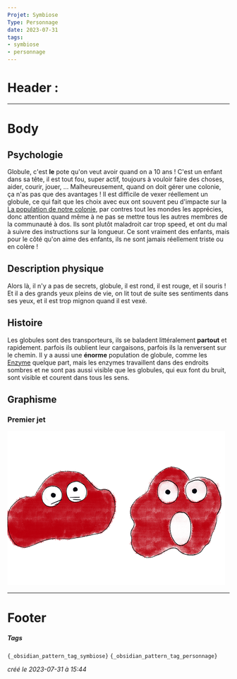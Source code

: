 ```yaml
---
Projet: Symbiose
Type: Personnage
date: 2023-07-31
tags:
- symbiose
- personnage
---
```

   
# Header :   
   
   
-------------------------------------------------------------------------------   
# Body   
   
## Psychologie   
   
Globule, c'est **le** pote qu'on veut avoir quand on a 10 ans ! C'est un enfant dans sa tête, il est tout fou, super actif, toujours à vouloir faire des choses, aider, courir, jouer, ... Malheureusement, quand on doit gérer une colonie, ça n'as pas que des avantages ! Il est difficile de vexer réellement un globule, ce qui fait que les choix avec eux ont souvent peu d'impacte sur la [La population de notre colonie](/not_created.md), par contres tout les mondes les apprécies, donc attention quand même à ne pas se mettre tous les autres membres de la communauté à dos. Ils sont plutôt maladroit car trop speed, et ont du mal à suivre des instructions sur la longueur. Ce sont vraiment des enfants, mais pour le côté qu'on aime des enfants, ils ne sont jamais réellement triste ou en colère !   
   
## Description physique   
   
Alors là, il n'y a pas de secrets, globule, il est rond, il est rouge, et il souris ! Et il a des grands yeux pleins de vie, on lit tout de suite ses sentiments dans ses yeux, et il est trop mignon quand il est vexé.   
## Histoire   
   
Les globules sont des transporteurs, ils se baladent littéralement **partout** et rapidement. parfois ils oublient leur cargaisons, parfois ils la renversent sur le chemin. Il y a aussi une **énorme** population de globule, comme les [Enzyme](../../../../../Cr%C3%A9ations/Symbiose/GameDesign/Sc%C3%A9nario/Personnages/Enzyme.md) quelque part, mais les enzymes travaillent dans des endroits sombres et ne sont pas aussi visible que les globules, qui eux font du bruit, sont visible et courent dans tous les sens.    
   
## Graphisme   
### Premier jet   
![](../../../../../z-Ressources/Images/Symbiose/Personnages/globule_5.png)![](../../../../../z-Ressources/Images/Symbiose/Personnages/globule_2.png)   
   
   
   
---------------------------------------------------------------------------   
# Footer   
   
##### Tags   
`{_obsidian_pattern_tag_symbiose}` `{_obsidian_pattern_tag_personnage}`    
   
*créé le 2023-07-31 à 15:44*